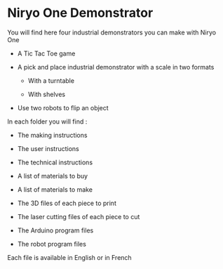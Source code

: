 # Niryo One Demonstrator

You will find here four industrial demonstrators you can make with Niryo One

* A Tic Tac Toe game

* A pick and place industrial demonstrator with a scale in two formats
    
	* With a turntable
    
	* With shelves

* Use two robots to flip an object



In each folder you will find :

* The making instructions

* The user instructions

* The technical instructions

* A list of materials to buy

* A list of materials to make

* The 3D files of each piece to print

* The laser cutting files of each piece to cut

* The Arduino program files

* The robot program files



Each file is available in English or in French
